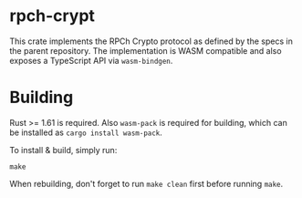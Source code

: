 # rpch-crypt

This crate implements the RPCh Crypto protocol as defined by the specs in the parent repository.
The implementation is WASM compatible and also exposes a TypeScript API via `wasm-bindgen`.

# Building

Rust >= 1.61 is required. Also `wasm-pack` is required for building, which can be installed as `cargo install wasm-pack`.

To install & build, simply run:

`make`

When rebuilding, don't forget to run `make clean` first before running `make`.
